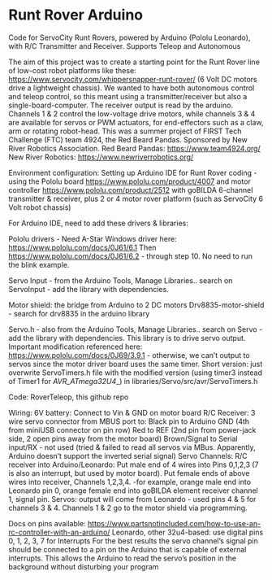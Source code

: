 # Runt Rover Arduino
Code for ServoCity Runt Rovers, powered by Arduino (Pololu Leonardo), with R/C Transmitter and Receiver. Supports Teleop and Autonomous

The aim of this project was to create a starting point for the Runt Rover line of low-cost robot platforms like these: https://www.servocity.com/whippersnapper-runt-rover/
(6 Volt DC motors drive a lightweight chassis).  We wanted to have both autonomous control and teleop control, so this meant using a transmitter/receiver 
but also a single-board-computer.  The receiver output is read by the arduino. Channels 1 & 2 control the low-voltage drive motors, while channels 3 & 4 
are available for servos or PWM actuators, for end-effectors such as a claw, arm or rotating robot-head.
This was a summer project of FIRST Tech Challenge (FTC) team 4924, the Red Beard Pandas. Sponsored by New River Robotics Association.
Red Beard Pandas: https://www.team4924.org/    New River Robotics: https://www.newriverrobotics.org/

Environment configuration:
Setting up Arduino IDE for Runt Rover coding - using the Pololu board https://www.pololu.com/product/4007 and motor controller https://www.pololu.com/product/2512 
with goBILDA 6-channel transmitter & receiver, plus 2 or 4 motor rover platform (such as ServoCity 6 Volt robot chassis)

For Arduino IDE, need to add these drivers & libraries:

Pololu drivers - Need A-Star Windows driver here: https://www.pololu.com/docs/0J61/6.1 
Then  https://www.pololu.com/docs/0J61/6.2 - through step 10. No need to run the blink example.

Servo Input - from the Arduino Tools, Manage Libraries..  search on ServoInput - add the library with dependencies.

Motor shield: the bridge from Arduino to 2 DC motors
Drv8835-motor-shield - search for drv8835 in the arduino library

Servo.h - also from the Arduino Tools, Manage Libraries..  search on Servo - add the library with dependencies.  This library is to drive servo output.  Important modification referenced here:
https://www.pololu.com/docs/0J69/3.9.1  - otherwise, we can’t output to servos since the motor driver board uses the same timer. Short version: just
overwrite ServoTimers.h file with the modified version (using timer3 instead of Timer1 for _AVR_ATmega32U4__) in libraries/Servo/src/avr/ServoTimers.h

Code: RoverTeleop, this github repo

Wiring: 
6V battery: Connect to Vin & GND on motor board
R/C Receiver: 3 wire servo connector from MBUS port to: Black pin to Arduino GND (4th from miniUSB connector on pin row)
Red to REF (2nd pin from power-jack side, 2 open pins away from the motor board)
Brown/Signal to Serial input/RX - not used (tried & failed to read all servos via MBus. Apparently, Arduino doesn’t support the inverted serial signal)
Servo Channels: R/C receiver into Arduino/Leonardo: Put male end of 4 wires into Pins 0,1,2,3 (7 is also an interrupt, but used by motor board). Put female ends of above wires into receiver, Channels 1,2,3,4.  -for example, orange male end into Leonardo pin 0, orange female end into goBILDA element receiver channel 1, signal pin.
Servos: output will come from Leonardo - used pins 4 & 5 for channels 3 & 4.  Channels 1 & 2 go to the motor shield via programming.


Docs on pins available: https://www.partsnotincluded.com/how-to-use-an-rc-controller-with-an-arduino/
Leonardo, other 32u4-based: use digital pins 0, 1, 2, 3, 7 for Interrupts
For the best results the servo channel’s signal pin should be connected to a pin on the Arduino that is capable of external interrupts. This allows the Arduino to read the servo’s position in the background without disturbing your program
